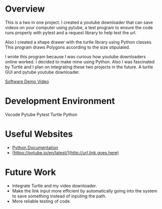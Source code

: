 # Overview

This is a two in one project. I created a youtube downloader that can save videos on your computer using pytube, a test program to ensure the code runs properly with pytest and a request library to help test the url. 

Also I created a shape drawer with the turtle library using Python classes. This program draws Polygons according to the size stipulated.

I wrote this program because I was curious how youtube downloaders online worked. I decided to make mine using Python. Also I was fascinated by Turtle and I plan on integrating these two projects in the future. A turtle GUI and pytube youtube downloader.

[Software Demo Video](https://youtu.be/z1kXSs6KMYc)

# Development Environment
Vscode 
Pytube
Pytest
Turtle
Python

# Useful Websites

* [Python Documentation](https://docs.python.org/3/library/turtle.html)
* [https://pytube.io/en/latest/](http://url.link.goes.here)

# Future Work

* Integrate Turtle and my video downloader.
* Make the link input more efficient by automatically going into the system to save something instead of inputing the path.
* More reliable testing of code.